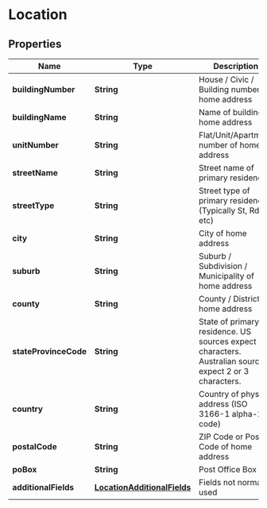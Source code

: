 
# Location

## Properties
Name | Type | Description | Notes
------------ | ------------- | ------------- | -------------
**buildingNumber** | **String** | House / Civic / Building number of home address |  [optional]
**buildingName** | **String** | Name of building of home address |  [optional]
**unitNumber** | **String** | Flat/Unit/Apartment number of home address |  [optional]
**streetName** | **String** | Street name of primary residence |  [optional]
**streetType** | **String** | Street type of primary residence (Typically St, Rd etc) |  [optional]
**city** | **String** | City of home address |  [optional]
**suburb** | **String** | Suburb / Subdivision / Municipality of home address |  [optional]
**county** | **String** | County / District of home address |  [optional]
**stateProvinceCode** | **String** | State of primary residence. US sources expect 2 characters. Australian sources expect 2 or 3 characters. |  [optional]
**country** | **String** | Country of physical address (ISO 3166-1 alpha-2 code) |  [optional]
**postalCode** | **String** | ZIP Code or Postal Code of home address |  [optional]
**poBox** | **String** | Post Office Box |  [optional]
**additionalFields** | [**LocationAdditionalFields**](LocationAdditionalFields.md) | Fields not normally used |  [optional]



